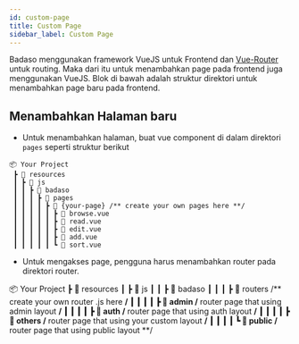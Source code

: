 ```yaml
---
id: custom-page
title: Custom Page
sidebar_label: Custom Page
---
```


Badaso menggunakan framework VueJS untuk Frontend dan [Vue-Router](https://router.vuejs.org/) untuk routing. Maka dari itu untuk menambahkan page pada frontend juga menggunakan VueJS. Blok di bawah adalah struktur direktori untuk menambahkan page baru pada frontend.

## Menambahkan Halaman baru

- Untuk menambahkan halaman, buat vue component di dalam direktori `pages` seperti struktur berikut

```
📦 Your Project
 ┣ 📂 resources
 ┃ ┣ 📂 js
 ┃ ┃ ┣ 📂 badaso
 ┃ ┃ ┃ ┣ 📂 pages 
 ┃ ┃ ┃ ┃ ┣ 📂 {your-page} /** create your own pages here **/
 ┃ ┃ ┃ ┃ ┃ ┣ 📜 browse.vue
 ┃ ┃ ┃ ┃ ┃ ┣ 📜 read.vue
 ┃ ┃ ┃ ┃ ┃ ┣ 📜 edit.vue
 ┃ ┃ ┃ ┃ ┃ ┣ 📜 add.vue
 ┃ ┃ ┃ ┃ ┃ ┗ 📜 sort.vue
```

- Untuk mengakses page, pengguna harus menambahkan router pada direktori router.


📦 Your Project
 ┣ 📂 resources
 ┃ ┣ 📂 js
 ┃ ┃ ┣ 📂 badaso
 ┃ ┃ ┃ ┣ 📂 routers   /** create your own router .js here **/
 ┃ ┃ ┃ ┃ ┣ 📂 admin  /** router page that using admin layout **/
 ┃ ┃ ┃ ┃ ┣ 📂 auth   /** router page that using auth layout **/
 ┃ ┃ ┃ ┃ ┣ 📂 others /** router page that using your custom layout **/
 ┃ ┃ ┃ ┃ ┗ 📂 public /** router page that using public layout **/
```